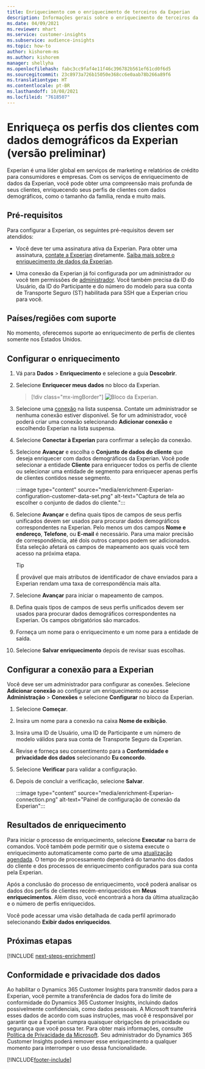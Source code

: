 ```yaml
---
title: Enriquecimento com o enriquecimento de terceiros da Experian
description: Informações gerais sobre o enriquecimento de terceiros da Experian.
ms.date: 04/09/2021
ms.reviewer: mhart
ms.service: customer-insights
ms.subservice: audience-insights
ms.topic: how-to
author: kishorem-ms
ms.author: kishorem
manager: shellyha
ms.openlocfilehash: fabc3cc9faf4e11f46c396782b561ef61cd0f6d5
ms.sourcegitcommit: 23c8973a726b15050e368cc6e0aab78b266a89f6
ms.translationtype: HT
ms.contentlocale: pt-BR
ms.lasthandoff: 10/08/2021
ms.locfileid: "7618507"
---
```

# <a name="enrich-customer-profiles-with-demographics-from-experian-preview"></a>Enriqueça os perfis dos clientes com dados demográficos da Experian (versão preliminar)

Experian é uma líder global em serviços de marketing e relatórios de crédito para consumidores e empresas. Com os serviços de enriquecimento de dados da Experian, você pode obter uma compreensão mais profunda de seus clientes, enriquecendo seus perfis de clientes com dados demográficos, como o tamanho da família, renda e muito mais.

## <a name="prerequisites"></a>Pré-requisitos

Para configurar a Experian, os seguintes pré-requisitos devem ser atendidos:

- Você deve ter uma assinatura ativa da Experian. Para obter uma assinatura, [contate a Experian](https://www.experian.com/marketing-services/contact) diretamente. [Saiba mais sobre o enriquecimento de dados da Experian](https://www.experian.com/marketing-services/microsoft?cmpid=ems_web_mci_cdppage).

- Uma conexão da Experian já foi configurada por um administrador *ou* você tem permissões de [administrador](permissions.md#administrator). Você também precisa da ID do Usuário, da ID do Participante e do número do modelo para sua conta de Transporte Seguro (ST) habilitada para SSH que a Experian criou para você.

## <a name="supported-countriesregions"></a>Países/regiões com suporte

No momento, oferecemos suporte ao enriquecimento de perfis de clientes somente nos Estados Unidos.

## <a name="configure-the-enrichment"></a>Configurar o enriquecimento

1. Vá para **Dados** > **Enriquecimento** e selecione a guia **Descobrir**.

1. Selecione **Enriquecer meus dados** no bloco da Experian.

   > [!div class="mx-imgBorder"]
   > ![Bloco da Experian.](media/experian-tile.png "Experian tile")
   > 

1. Selecione uma [conexão](connections.md) na lista suspensa. Contate um administrador se nenhuma conexão estiver disponível. Se for um administrador, você poderá criar uma conexão selecionando **Adicionar conexão** e escolhendo Experian na lista suspensa. 

1. Selecione **Conectar à Experian** para confirmar a seleção da conexão.

1.  Selecione **Avançar** e escolha o **Conjunto de dados do cliente** que deseja enriquecer com dados demográficos da Experian. Você pode selecionar a entidade **Cliente** para enriquecer todos os perfis de cliente ou selecionar uma entidade de segmento para enriquecer apenas perfis de clientes contidos nesse segmento.

    :::image type="content" source="media/enrichment-Experian-configuration-customer-data-set.png" alt-text="Captura de tela ao escolher o conjunto de dados do cliente.":::

1. Selecione **Avançar** e defina quais tipos de campos de seus perfis unificados devem ser usados para procurar dados demográficos correspondentes na Experian. Pelo menos um dos campos **Nome e endereço**, **Telefone**, ou **E-mail** é necessário. Para uma maior precisão de correspondência, até dois outros campos podem ser adicionados. Esta seleção afetará os campos de mapeamento aos quais você tem acesso na próxima etapa.

    > [!TIP]
    > É provável que mais atributos de identificador de chave enviados para a Experian rendam uma taxa de correspondência mais alta.

1. Selecione **Avançar** para iniciar o mapeamento de campos.

1. Defina quais tipos de campos de seus perfis unificados devem ser usados para procurar dados demográficos correspondentes na Experian. Os campos obrigatórios são marcados.

1. Forneça um nome para o enriquecimento e um nome para a entidade de saída.

1. Selecione **Salvar enriquecimento** depois de revisar suas escolhas.

## <a name="configure-the-connection-for-experian"></a>Configurar a conexão para a Experian 

Você deve ser um administrador para configurar as conexões. Selecione **Adicionar conexão** ao configurar um enriquecimento *ou* acesse **Administração** > **Conexões** e selecione **Configurar** no bloco da Experian.

1. Selecione **Começar**.

1. Insira um nome para a conexão na caixa **Nome de exibição**.

1. Insira uma ID de Usuário, uma ID de Participante e um número de modelo válidos para sua conta de Transporte Seguro da Experian.

1. Revise e forneça seu consentimento para a **Conformidade e privacidade dos dados** selecionando **Eu concordo**.

1. Selecione **Verificar** para validar a configuração.

1. Depois de concluir a verificação, selecione **Salvar**.
   
   :::image type="content" source="media/enrichment-Experian-connection.png" alt-text="Painel de configuração de conexão da Experian":::

## <a name="enrichment-results"></a>Resultados de enriquecimento

Para iniciar o processo de enriquecimento, selecione **Executar** na barra de comandos. Você também pode permitir que o sistema execute o enriquecimento automaticamente como parte de uma [atualização agendada](system.md#schedule-tab). O tempo de processamento dependerá do tamanho dos dados do cliente e dos processos de enriquecimento configurados para sua conta pela Experian.

Após a conclusão do processo de enriquecimento, você poderá analisar os dados dos perfis de clientes recém-enriquecidos em **Meus enriquecimentos**. Além disso, você encontrará a hora da última atualização e o número de perfis enriquecidos.

Você pode acessar uma visão detalhada de cada perfil aprimorado selecionando **Exibir dados enriquecidos**.

## <a name="next-steps"></a>Próximas etapas

[!INCLUDE [next-steps-enrichment](../includes/next-steps-enrichment.md)]

## <a name="data-privacy-and-compliance"></a>Conformidade e privacidade dos dados

Ao habilitar o Dynamics 365 Customer Insights para transmitir dados para a Experian, você permite a transferência de dados fora do limite de conformidade do Dynamics 365 Customer Insights, incluindo dados possivelmente confidenciais, como dados pessoais. A Microsoft transferirá esses dados de acordo com suas instruções, mas você é responsável por garantir que a Experian cumpra quaisquer obrigações de privacidade ou segurança que você possa ter. Para obter mais informações, consulte [Política de Privacidade da Microsoft](https://go.microsoft.com/fwlink/?linkid=396732).
Seu administrador do Dynamics 365 Customer Insights poderá remover esse enriquecimento a qualquer momento para interromper o uso dessa funcionalidade.


[!INCLUDE[footer-include](../includes/footer-banner.md)]
